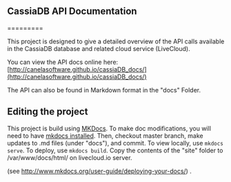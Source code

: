 ## CassiaDB API Documentation
=========

This project is designed to give a detailed overview of the API calls available in the CassiaDB database and related cloud service (LiveCloud).

You can view the API docs online here: 
[http://canelasoftware.github.io/cassiaDB_docs/](http://canelasoftware.github.io/cassiaDB_docs/)

The API can also be found in Markdown format in the "docs" Folder.

## Editing the project
This project is build using [MKDocs](http://www.mkdocs.org/). To make doc modifications, you will need to have [mkdocs installed](http://www.mkdocs.org/#installation). Then, checkout master branch, make updates to .md files (under "docs"), and commit. To view locally, use `mkdocs serve`. To deploy, use `mkdocs build`. Copy the contents of the "site" folder to /var/www/docs/html/ on livecloud.io server.

(see http://www.mkdocs.org/user-guide/deploying-your-docs/) .